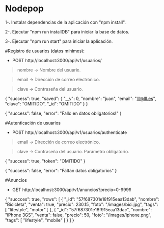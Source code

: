 # Nodepop

1-. Instalar dependencias de la aplicación con "npm install".

2-. Ejecutar "npm run installDB" para iniciar la base de datos.

3-. Ejecutar "npm run start" para iniciar la aplicación.

#Registro de usuarios (datos mínimos):

- POST http://localhost:3000/api/v1/usuarios/

> nombre -> Nombre del usuario.

> email -> Dirección de correo electrónico.

> clave -> Contraseña del usuario.

{
  "success": true,
  "saved": {
    "__v": 0,
    "nombre": "juan",
    "email": "lll@lll.es",
    "clave": "OMITIDO",
    "_id": "OMITIDO"
  }
}

{
  "success": false,
  "error": "Fallo en datos obligatorios!"
}

#Autenticación de usuarios

- POST http://localhost:3000/api/v1/usuarios/authenticate

> email -> Dirección de correo electrónico.

> clave -> Contraseña del usuario. Parámetro obligatorio.

{
  "success": true,
  "token": "OMITIDO"
}

{
  "success": false,
  "error": "Faltan datos obligatorios"
}

#Anuncios

- GET http://localhost:3000/api/v1/anuncios?precio=0-9999

{
  "succces": true,
  "rows": [
    {
      "_id": "57f687301e18f915eaa13dab",
      "nombre": "Bicicleta",
      "venta": true,
      "precio": 230.15,
      "foto": "/images/bici.jpg",
      "tags": [
        "lifestyle",
        "motor"
      ]
    },
    {
      "_id": "57f687301e18f915eaa13dac",
      "nombre": "iPhone 3GS",
      "venta": false,
      "precio": 50,
      "foto": "/images/iphone.png",
      "tags": [
        "lifestyle",
        "mobile"
      ]
    }
  ]
}



